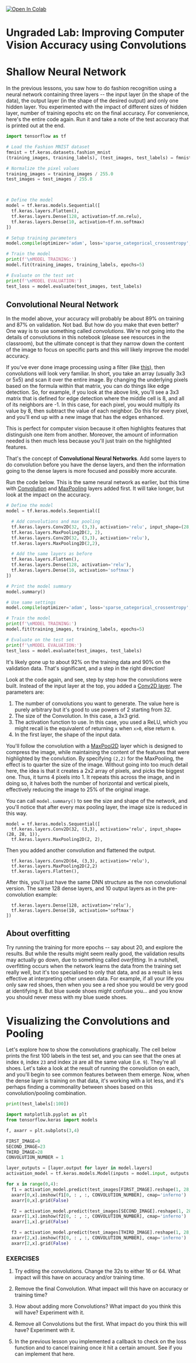 <a href="https://colab.research.google.com/github/https-deeplearning-ai/tensorflow-1-public/blob/master/C1/W3/ungraded_labs/C1_W3_Lab_1_improving_accuracy_using_convolutions.ipynb" target="_parent"><img src="https://colab.research.google.com/assets/colab-badge.svg" alt="Open In Colab"/></a>

# Ungraded Lab: Improving Computer Vision Accuracy using Convolutions





# Shallow Neural Network

In the previous lessons, you saw how to do fashion recognition using a neural network containing three layers -- the input layer (in the shape of the data), the output layer (in the shape of the desired output) and only one hidden layer. You experimented with the impact of different sizes of hidden layer, number of training epochs etc on the final accuracy. For convenience, here's the entire code again. Run it and take a note of the test accuracy that is printed out at the end.


```python
import tensorflow as tf

# Load the Fashion MNIST dataset
fmnist = tf.keras.datasets.fashion_mnist
(training_images, training_labels), (test_images, test_labels) = fmnist.load_data()

# Normalize the pixel values
training_images = training_images / 255.0
test_images = test_images / 255.0
```


```python


# Define the model
model = tf.keras.models.Sequential([
  tf.keras.layers.Flatten(),
  tf.keras.layers.Dense(128, activation=tf.nn.relu),
  tf.keras.layers.Dense(10, activation=tf.nn.softmax)
])

# Setup training parameters
model.compile(optimizer='adam', loss='sparse_categorical_crossentropy', metrics=['accuracy'])

# Train the model
print(f'\nMODEL TRAINING:')
model.fit(training_images, training_labels, epochs=5)

# Evaluate on the test set
print(f'\nMODEL EVALUATION:')
test_loss = model.evaluate(test_images, test_labels)
```

## Convolutional Neural Network

In the model above, your accuracy will probably be about 89% on training and 87% on validation. Not bad. But how do you make that even better? One way is to use something called _convolutions_. We're not going into the details of convolutions in this notebook (please see resources in the classroom), but the ultimate concept is that they narrow down the content of the image to focus on specific parts and this will likely improve the model accuracy.

If you've ever done image processing using a filter (like [this](https://en.wikipedia.org/wiki/Kernel_(image_processing))), then convolutions will look very familiar. In short, you take an array (usually 3x3 or 5x5) and scan it over the entire image. By changing the underlying pixels based on the formula within that matrix, you can do things like edge detection. So, for example, if you look at the above link, you'll see a 3x3 matrix that is defined for edge detection where the middle cell is 8, and all of its neighbors are -1. In this case, for each pixel, you would multiply its value by 8, then subtract the value of each neighbor. Do this for every pixel, and you'll end up with a new image that has the edges enhanced.

This is perfect for computer vision because it often highlights features that distinguish one item from another. Moreover, the amount of information needed is then much less because you'll just train on the highlighted features.

That's the concept of **Convolutional Neural Networks**. Add some layers to do convolution before you have the dense layers, and then the information going to the dense layers is more focused and possibly more accurate.

Run the code below. This is the same neural network as earlier, but this time with [Convolution](https://www.tensorflow.org/api_docs/python/tf/keras/layers/Conv2D) and [MaxPooling](https://www.tensorflow.org/api_docs/python/tf/keras/layers/MaxPool2D) layers added first. It will take longer, but look at the impact on the accuracy.


```python
# Define the model
model = tf.keras.models.Sequential([

  # Add convolutions and max pooling
  tf.keras.layers.Conv2D(32, (3,3), activation='relu', input_shape=(28, 28, 1)),
  tf.keras.layers.MaxPooling2D(2, 2),
  tf.keras.layers.Conv2D(32, (3,3), activation='relu'),
  tf.keras.layers.MaxPooling2D(2,2),

  # Add the same layers as before
  tf.keras.layers.Flatten(),
  tf.keras.layers.Dense(128, activation='relu'),
  tf.keras.layers.Dense(10, activation='softmax')
])

# Print the model summary
model.summary()

# Use same settings
model.compile(optimizer='adam', loss='sparse_categorical_crossentropy', metrics=['accuracy'])

# Train the model
print(f'\nMODEL TRAINING:')
model.fit(training_images, training_labels, epochs=5)

# Evaluate on the test set
print(f'\nMODEL EVALUATION:')
test_loss = model.evaluate(test_images, test_labels)

```

It's likely gone up to about 92% on the training data and 90% on the validation data. That's significant, and a step in the right direction!

Look at the code again, and see, step by step how the convolutions were built. Instead of the input layer at the top, you added a [Conv2D layer](https://www.tensorflow.org/api_docs/python/tf/keras/layers/Conv2D). The parameters are:

1. The number of convolutions you want to generate. The value here is purely arbitrary but it's good to use powers of 2 starting from 32.
2. The size of the Convolution. In this case, a 3x3 grid.
3. The activation function to use. In this case, you used a ReLU, which you might recall is the equivalent of returning `x` when `x>0`, else return `0`.
4. In the first layer, the shape of the input data.

You'll follow the convolution with a [MaxPool2D](https://www.tensorflow.org/api_docs/python/tf/keras/layers/MaxPool2D) layer which is designed to compress the image, while maintaining the content of the features that were highlighted by the convlution. By specifying `(2,2)` for the MaxPooling, the effect is to quarter the size of the image. Without going into too much detail here, the idea is that it creates a 2x2 array of pixels, and picks the biggest one. Thus, it turns 4 pixels into 1. It repeats this across the image, and in doing so, it halves both the number of horizontal and vertical pixels, effectively reducing the image to 25% of the original image.

You can call `model.summary()` to see the size and shape of the network, and you'll notice that after every max pooling layer, the image size is reduced in this way.


```
model = tf.keras.models.Sequential([
  tf.keras.layers.Conv2D(32, (3,3), activation='relu', input_shape=(28, 28, 1)),
  tf.keras.layers.MaxPooling2D(2, 2),
```


Then you added another convolution and flattened the output.



```
  tf.keras.layers.Conv2D(64, (3,3), activation='relu'),
  tf.keras.layers.MaxPooling2D(2,2)
  tf.keras.layers.Flatten(),

```


After this, you'll just have the same DNN structure as the non convolutional version. The same 128 dense layers, and 10 output layers as in the pre-convolution example:



```
  tf.keras.layers.Dense(128, activation='relu'),
  tf.keras.layers.Dense(10, activation='softmax')
])
```


## About overfitting

Try running the training for more epochs -- say about 20, and explore the results. But while the results might seem really good, the validation results may actually go down, due to something called _overfitting_. In a nutshell, overfitting occurs when the network learns the data from the training set really well, but it's too specialised to only that data, and as a result is less effective at interpreting other unseen data. For example, if all your life you only saw red shoes, then when you see a red shoe you would be very good at identifying it. But blue suede shoes might confuse you... and you know you should never mess with my blue suede shoes.

# Visualizing the Convolutions and Pooling

Let's explore how to show the convolutions graphically. The cell below prints the first 100 labels in the test set, and you can see that the ones at index `0`, index `23` and index `28` are all the same value (i.e. `9`). They're all shoes. Let's take a look at the result of running the convolution on each, and you'll begin to see common features between them emerge. Now, when the dense layer is training on that data, it's working with a lot less, and it's perhaps finding a commonality between shoes based on this convolution/pooling combination.


```python
print(test_labels[:100])
```


```python
import matplotlib.pyplot as plt
from tensorflow.keras import models

f, axarr = plt.subplots(3,4)

FIRST_IMAGE=0
SECOND_IMAGE=23
THIRD_IMAGE=28
CONVOLUTION_NUMBER = 1

layer_outputs = [layer.output for layer in model.layers]
activation_model = tf.keras.models.Model(inputs = model.input, outputs = layer_outputs)

for x in range(0,4):
  f1 = activation_model.predict(test_images[FIRST_IMAGE].reshape(1, 28, 28, 1))[x]
  axarr[0,x].imshow(f1[0, : , :, CONVOLUTION_NUMBER], cmap='inferno')
  axarr[0,x].grid(False)

  f2 = activation_model.predict(test_images[SECOND_IMAGE].reshape(1, 28, 28, 1))[x]
  axarr[1,x].imshow(f2[0, : , :, CONVOLUTION_NUMBER], cmap='inferno')
  axarr[1,x].grid(False)

  f3 = activation_model.predict(test_images[THIRD_IMAGE].reshape(1, 28, 28, 1))[x]
  axarr[2,x].imshow(f3[0, : , :, CONVOLUTION_NUMBER], cmap='inferno')
  axarr[2,x].grid(False)
```

### EXERCISES

1. Try editing the convolutions. Change the 32s to either 16 or 64. What impact will this have on accuracy and/or training time.

2. Remove the final Convolution. What impact will this have on accuracy or training time?

3. How about adding more Convolutions? What impact do you think this will have? Experiment with it.

4. Remove all Convolutions but the first. What impact do you think this will have? Experiment with it.

5. In the previous lesson you implemented a callback to check on the loss function and to cancel training once it hit a certain amount. See if you can implement that here.
